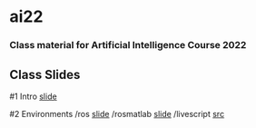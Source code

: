 # ai22
### Class material for Artificial Intelligence Course 2022

## Class Slides
#1 Intro [slide](https://info-ruc.github.io/ai22/intro.pdf) 

#2 Environments /ros [slide](https://info-ruc.github.io/ai22/ros.pdf)    /rosmatlab [slide](https://info-ruc.github.io/ai22/rosmatlab.pdf)     /livescript [src](https://info-ruc.github.io/ai22/rosmatlab.zip) 



